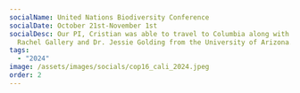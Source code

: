 ```yaml
---
socialName: United Nations Biodiversity Conference
socialDate: October 21st-November 1st
socialDesc: Our PI, Cristian was able to travel to Columbia along with Dr.
  Rachel Gallery and Dr. Jessie Golding from the University of Arizona.
tags:
  - "2024"
image: /assets/images/socials/cop16_cali_2024.jpeg
order: 2
---
```

